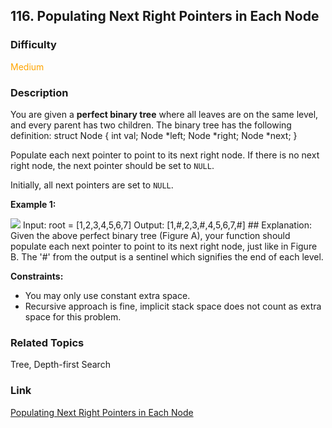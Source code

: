 ## 116. Populating Next Right Pointers in Each Node
### Difficulty

 <font color=orange>Medium</font>

### Description

You are given a **perfect binary tree**  where all leaves are on the same
level, and every parent has two children. The binary tree has the following
definition:
            struct Node {      int val;      Node *left;      Node *right;      Node *next;    }    

Populate each next pointer to point to its next right node. If there is no
next right node, the next pointer should be set to `NULL`.

Initially, all next pointers are set to `NULL`.



**Example 1:**

![](https://assets.leetcode.com/uploads/2019/02/14/116_sample.png)
            Input: root = [1,2,3,4,5,6,7]    Output: [1,#,2,3,#,4,5,6,7,#]    ## Explanation: Given the above perfect binary tree (Figure A), your function should populate each next pointer to point to its next right node, just like in Figure B. The '#' from the output is a sentinel which signifies the end of each level.    



**Constraints:**

  * You may only use constant extra space.
  * Recursive approach is fine, implicit stack space does not count as extra space for this problem.


### Related Topics

Tree, Depth-first Search


### Link
[Populating Next Right Pointers in Each Node](https://leetcode.com/problems/populating-next-right-pointers-in-each-node)
